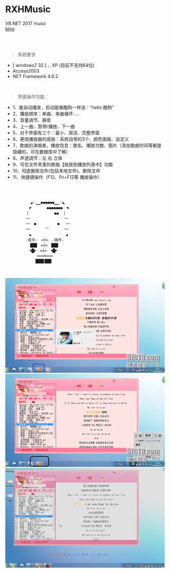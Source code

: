 # RXHMusic
VB.NET 2017 music
<br />
[blog](https://blog.51cto.com/srxboys/1567514)

<br /><br />

> 系统要求
- [ windows7 32 ] 、XP (目前不支持64位)
- Access2003
- NET Framework 4.6.2

<br />

> 界面操作功能：
- 1、能自动播发，启动能像酷狗一样说：“hello 酷狗”
- 2、播放顺序：单曲、单曲循环.....
- 3、音量调节、静音
- 4、上一曲、暂停/播放、下一曲
- 5、对于界面有三个：最小、简洁、完整界面
- 6、更改播放器的皮肤：系统自带的3个、颜色面板、自定义
- 7、歌曲的演唱者，播放信息：歌名、播放次数、图片（添加歌曲时间等都是隐藏的，可在数据库中了解）
- 8、声道调节：左 右  立体
- 9、可在文件夹里的歌曲【拖放到播放列表中】功能
- 10、彻底删除文件(包括本地文件)、删除文件
- 11、快捷键操作（F12、Fn+F12等 播放操作）

<br />

```sh

           ◢＼▁▁●●●●●●▁▁／◣
         　◤　　　　●●●●●●●　◥
         ▕　　　　　　　●●　▕
         ──　　　　　　　　　──
         ──　●　　　　　 ●　 ──
         ──　　　　﹀　　　　──
         　◣　　　　　　　　　◢
         ☆音乐☆　∞┼∞　☆插件☆
           ███　∞┼∞　███
         　◥█◤　∞┼∞　◥█◤
         　　　═══╧═══
         　　 ███▊███
```

<br />

![srxboys](https://github.com/srxboys/RXHMusic/blob/master/img/1.jpg)
![srxboys](https://github.com/srxboys/RXHMusic/blob/master/img/2.jpg)
![srxboys](https://github.com/srxboys/RXHMusic/blob/master/img/3.gif)



